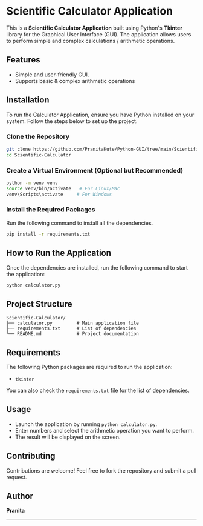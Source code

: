 # Scientific Calculator Application

This is a **Scientific Calculator Application** built using Python's **Tkinter** library for the Graphical User Interface (GUI). The application allows users to perform simple and complex calculations / arithmetic operations.

## Features
- Simple and user-friendly GUI.
- Supports basic & complex arithmetic operations

## Installation

To run the Calculator Application, ensure you have Python installed on your system. Follow the steps below to set up the project.

### Clone the Repository
```bash
git clone https://github.com/PranitaKute/Python-GUI/tree/main/Scientific-Calculator.git
cd Scientific-Calculator
```

### Create a Virtual Environment (Optional but Recommended)
```bash
python -m venv venv
source venv/bin/activate   # For Linux/Mac
venv\Scripts\activate     # For Windows
```

### Install the Required Packages
Run the following command to install all the dependencies.
```bash
pip install -r requirements.txt
```

## How to Run the Application
Once the dependencies are installed, run the following command to start the application:
```bash
python calculator.py
```

## Project Structure
```
Scientific-Calculator/
├── calculator.py         # Main application file
├── requirements.txt      # List of dependencies
└── README.md             # Project documentation
```

## Requirements
The following Python packages are required to run the application:

- `tkinter`

You can also check the `requirements.txt` file for the list of dependencies.

## Usage
- Launch the application by running `python calculator.py`.
- Enter numbers and select the arithmetic operation you want to perform.
- The result will be displayed on the screen.

## Contributing
Contributions are welcome! Feel free to fork the repository and submit a pull request.

## Author
**Pranita**

---


